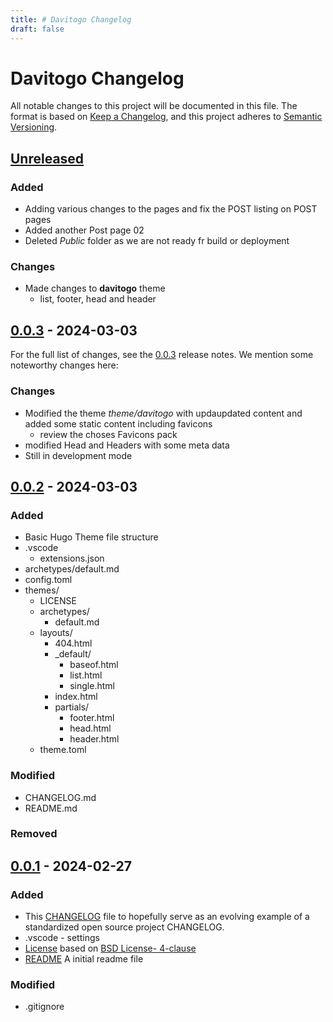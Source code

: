 ```yaml
---
title: # Davitogo Changelog
draft: false
---
```


# Davitogo Changelog

All notable changes to this project will be documented in this file.
The format is based on [Keep a Changelog](https://keepachangelog.com/en/1.1.0/),
and this project adheres to [Semantic Versioning](https://semver.org/spec/v2.0.0.html).

## [Unreleased]

### Added

- Adding various changes to the pages and fix the POST listing on POST pages
- Added another Post page 02
- Deleted *Public* folder as we are not ready fr build or deployment

### Changes

- Made changes to **davitogo** theme
  - list, footer, head and header

## [0.0.3] - 2024-03-03

For the full list of changes, see the [0.0.3](https://github.com/davittec/davitogo/releases/v0.0.3) release notes.
We mention some noteworthy changes here:

### Changes

- Modified the theme *theme/davitogo* with updaupdated content and added some static content including favicons
  - review the choses Favicons pack
- modified Head and Headers with some meta data
- Still in development mode

## [0.0.2] - 2024-03-03

### Added

- Basic Hugo Theme file structure
- .vscode
  - extensions.json
- archetypes/default.md
- config.toml
- themes/
  - LICENSE
  - archetypes/
    - default.md
  - layouts/
    - 404.html
    - _default/
      - baseof.html
      - list.html
      - single.html
    - index.html
    - partials/
      - footer.html
      - head.html
      - header.html
  - theme.toml

### Modified

- CHANGELOG.md
- README.md

### Removed

## [0.0.1] - 2024-02-27

### Added

- This [CHANGELOG](CHANGELOG.md) file to hopefully serve as an evolving example of a
  standardized open source project CHANGELOG.
- .vscode - settings
- [License](LICENSE.md) based on [BSD License- 4-clause](https://gist.github.com/nicolasdao/a7adda51f2f185e8d2700e1573d8a633#4-clause)
- [README](README.md) A initial readme file

### Modified

- .gitignore


[unreleased]: https://github.com/DavitTec/davitogo/compare/v0.0.2...HEAD
[0.0.3]: https://github.com/DavitTec/davitogo/compare/v0.0.2...v0.0.3
[0.0.2]: https://github.com/DavitTec/davitogo/compare/v0.0.1...v0.0.2
[0.0.1]: https://github.com/DavitTec/davitogo/releases/tag/v0.0.1

